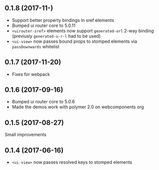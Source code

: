 0.1.8 (2017-11-)
------------------
- Support better property bindings in sref elements
- Bumped ui router core to 5.0.11
- `<uirouter-sref>` elements now support `generated-url` 2-way binding 
  (previusly `generated-u-r-l` had to be used)  
- `<ui-view>` now passes bound props to stomped elements via `passDownwards` whitelist

0.1.7 (2017-11-20)
------------------
- Fixes for webpack

0.1.6 (2017-09-16)
------------------
- Bumped ui router core to 5.0.6
- Made the demos work with polymer 2.0 on webcomponents org

0.1.5 (2017-08-27)
------------------
Small improvements

0.1.4 (2017-06-16)
------------------
- `<ui-view>` now passes resolved keys to stomped elements
